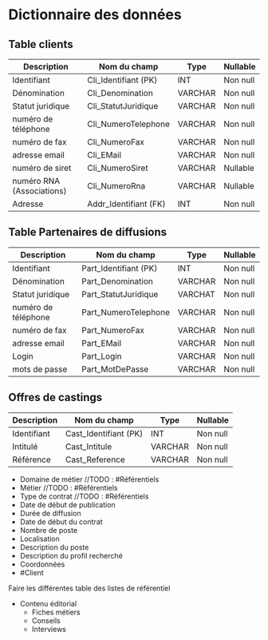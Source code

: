 # Dictionnaire des données

## Table clients

| Description               | Nom du champ          | Type    | Nullable |
| ------------------------- | --------------------- | ------- | -------- |
| Identifiant               | Cli_Identifiant (PK)  | INT     | Non null |
| Dénomination              | Cli_Denomination      | VARCHAR | Non null |
| Statut juridique          | Cli_StatutJuridique   | VARCHAR | Non null |
| numéro de téléphone       | Cli_NumeroTelephone   | VARCHAR | Non null |
| numéro de fax             | Cli_NumeroFax         | VARCHAR | Non null |
| adresse email             | Cli_EMail             | VARCHAR | Non null |
| numéro de siret           | Cli_NumeroSiret       | VARCHAR | Nullable |
| numéro RNA (Associations) | Cli_NumeroRna         | VARCHAR | Nullable |
| Adresse                   | Addr_Identifiant (FK) | INT     | Non null |
  
## Table Partenaires de diffusions

| Description         | Nom du champ          | Type    | Nullable |
| ------------------- | --------------------- | ------- | -------- |
| Identifiant         | Part_Identifiant (PK) | INT     | Non null |
| Dénomination        | Part_Denomination     | VARCHAR | Non null |
| Statut juridique    | Part_StatutJuridique  | VARCHAT | Non null |
| numéro de téléphone | Part_NumeroTelephone  | VARCHAR | Non null |
| numéro de fax       | Part_NumeroFax        | VARCHAR | Non null |
| adresse email       | Part_EMail            | VARCHAR | Non null |
| Login               | Part_Login            | VARCHAR | Non null |
| mots de passe       | Part_MotDePasse       | VARCHAR | Non null |
  
## Offres de castings

| Description | Nom du champ          | Type    | Nullable |
| ----------- | --------------------- | ------- | -------- |
| Identifiant | Cast_Identifiant (PK) | INT     | Non null |
| Intitulé    | Cast_Intitule         | VARCHAR | Non null |
|Référence|Cast_Reference|VARCHAR|Non null|
  - Domaine de métier //TODO : #Référentiels
  - Métier //TODO : #Référentiels
  - Type de contrat //TODO : #Référentiels
  - Date de début de publication
  - Durée de diffusion
  - Date de début du contrat
  - Nombre de poste
  - Localisation
  - Description du poste
  - Description du profil recherché
  - Coordonnées
  - #Client

Faire les différentes table des listes de référentiel

- Contenu  éditorial
    - Fiches  métiers
    - Conseils
    - Interviews